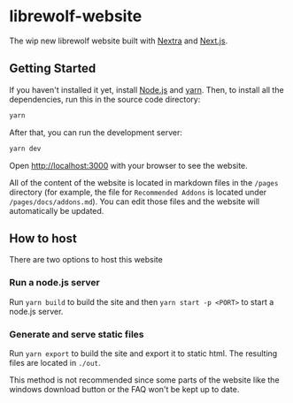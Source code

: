 # librewolf-website

The wip new librewolf website built with [Nextra](https://nextra.vercel.app/)
and [Next.js](https://nextjs.org/).

## Getting Started

If you haven't installed it yet, install [Node.js](https://nodejs.org/en/) and
[yarn](https://classic.yarnpkg.com/en/docs/install#windows-stable). Then, to
install all the dependencies, run this in the source code directory:

```bash
yarn
```

After that, you can run the development server:

```bash
yarn dev
```

Open [http://localhost:3000](http://localhost:3000) with your browser to see the
website.

All of the content of the website is located in markdown files in the `/pages`
directory (for example, the file for `Recommended Addons` is located under
`/pages/docs/addons.md`). You can edit those files and the website will
automatically be updated.

## How to host

There are two options to host this website

### Run a node.js server

Run `yarn build` to build the site and then `yarn start -p <PORT>` to start a
node.js server.

### Generate and serve static files

Run `yarn export` to build the site and export it to static html. The resulting
files are located in `./out`.

This method is not recommended since some parts of the website like the windows
download button or the FAQ won't be kept up to date.
